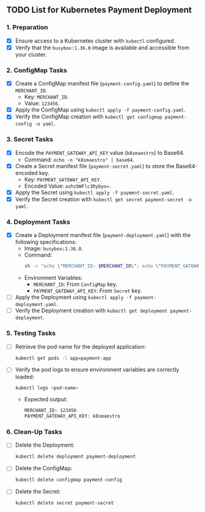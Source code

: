 
## TODO List for Kubernetes Payment Deployment

### 1. Preparation
- [x] Ensure access to a Kubernetes cluster with `kubectl` configured.
- [x] Verify that the `busybox:1.36.0` image is available and accessible from your cluster.

### 2. ConfigMap Tasks
- [x] Create a ConfigMap manifest file (`payment-config.yaml`) to define the `MERCHANT_ID`.
  - Key: `MERCHANT_ID`.
  - Value: `123456`.
- [x] Apply the ConfigMap using `kubectl apply -f payment-config.yaml`.
- [x] Verify the ConfigMap creation with `kubectl get configmap payment-config -o yaml`.

### 3. Secret Tasks
- [x] Encode the `PAYMENT_GATEWAY_API_KEY` value (`k8smaestro`) to Base64.
  - Command: `echo -n "k8smaestro" | base64`.
- [x] Create a Secret manifest file (`payment-secret.yaml`) to store the Base64-encoded key.
  - Key: `PAYMENT_GATEWAY_API_KEY`.
  - Encoded Value: `azhzbWFlc3Rybyo=`.
- [x] Apply the Secret using `kubectl apply -f payment-secret.yaml`.
- [x] Verify the Secret creation with `kubectl get secret payment-secret -o yaml`.

### 4. Deployment Tasks
- [x] Create a Deployment manifest file (`payment-deployment.yaml`) with the following specifications:
  - Image: `busybox:1.36.0`.
  - Command:
    ```bash
    sh -c "echo \"MERCHANT_ID: $MERCHANT_ID\"; echo \"PAYMENT_GATEWAY_API_KEY: $PAYMENT_GATEWAY_API_KEY\""
    ```
  - Environment Variables:
    - `MERCHANT_ID`: From `ConfigMap` key.
    - `PAYMENT_GATEWAY_API_KEY`: From `Secret` key.
- [ ] Apply the Deployment using `kubectl apply -f payment-deployment.yaml`.
- [ ] Verify the Deployment creation with `kubectl get deployment payment-deployment`.

### 5. Testing Tasks
- [ ] Retrieve the pod name for the deployed application:
  ```bash
  kubectl get pods -l app=payment-app
  ```
- [ ] Verify the pod logs to ensure environment variables are correctly loaded:
  ```bash
  kubectl logs <pod-name>
  ```
  - Expected output:
    ```bash
    MERCHANT_ID: 123456
    PAYMENT_GATEWAY_API_KEY: k8smaestro
    ```

### 6. Clean-Up Tasks
- [ ] Delete the Deployment:
  ```bash
  kubectl delete deployment payment-deployment
  ```
- [ ] Delete the ConfigMap:
  ```bash
  kubectl delete configmap payment-config
  ```
- [ ] Delete the Secret:
  ```bash
  kubectl delete secret payment-secret
  ```
